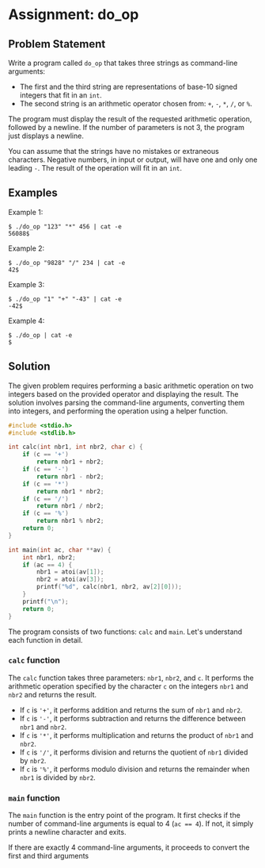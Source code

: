# Assignment: do_op

## Problem Statement

Write a program called `do_op` that takes three strings as command-line arguments:
- The first and the third string are representations of base-10 signed integers that fit in an `int`.
- The second string is an arithmetic operator chosen from: `+`, `-`, `*`, `/`, or `%`.

The program must display the result of the requested arithmetic operation, followed by a newline. If the number of parameters is not 3, the program just displays a newline.

You can assume that the strings have no mistakes or extraneous characters. Negative numbers, in input or output, will have one and only one leading `-`. The result of the operation will fit in an `int`.

## Examples

Example 1:
```
$ ./do_op "123" "*" 456 | cat -e
56088$
```

Example 2:
```
$ ./do_op "9828" "/" 234 | cat -e
42$
```

Example 3:
```
$ ./do_op "1" "+" "-43" | cat -e
-42$
```

Example 4:
```
$ ./do_op | cat -e
$
```

## Solution

The given problem requires performing a basic arithmetic operation on two integers based on the provided operator and displaying the result. The solution involves parsing the command-line arguments, converting them into integers, and performing the operation using a helper function.

```c
#include <stdio.h>
#include <stdlib.h>

int calc(int nbr1, int nbr2, char c) {
    if (c == '+')
        return nbr1 + nbr2;
    if (c == '-')
        return nbr1 - nbr2;
    if (c == '*')
        return nbr1 * nbr2;
    if (c == '/')
        return nbr1 / nbr2;
    if (c == '%')
        return nbr1 % nbr2;
    return 0;
}

int main(int ac, char **av) {
    int nbr1, nbr2;
    if (ac == 4) {
        nbr1 = atoi(av[1]);
        nbr2 = atoi(av[3]);
        printf("%d", calc(nbr1, nbr2, av[2][0]));
    }
    printf("\n");
    return 0;
}
```

The program consists of two functions: `calc` and `main`. Let's understand each function in detail.

### `calc` function

The `calc` function takes three parameters: `nbr1`, `nbr2`, and `c`. It performs the arithmetic operation specified by the character `c` on the integers `nbr1` and `nbr2` and returns the result.

- If `c` is `'+'`, it performs addition and returns the sum of `nbr1` and `nbr2`.
- If `c` is `'-'`, it performs subtraction and returns the difference between `nbr1` and `nbr2`.
- If `c` is `'*'`, it performs multiplication and returns the product of `nbr1` and `nbr2`.
- If `c` is `'/'`, it performs division and returns the quotient of `nbr1` divided by `nbr2`.
- If `c` is `'%'`, it performs modulo division and returns the remainder when `nbr1` is divided by `nbr2`.

### `main` function

The `main` function is the entry point of the program. It first checks if the number of command-line arguments is equal to 4 (`ac == 4`). If not, it simply prints a newline character and exits.

If there are exactly 4 command-line arguments, it proceeds to convert the first and third arguments
